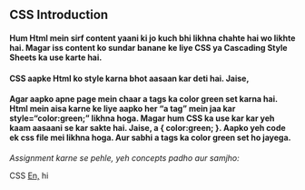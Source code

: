## CSS Introduction


#### Hum Html mein sirf content yaani ki jo kuch bhi likhna chahte hai wo likhte hai. Magar iss content ko sundar banane ke liye CSS **ya Cascading Style Sheets** ka use karte hai.


#### CSS aapke Html ko style karna bhot aasaan kar deti hai. Jaise,


#### Agar aapko apne page mein chaar a tags ka color green set karna hai. Html mein aisa karne ke liye aapko her “a tag” mein jaa kar **style=“color:green;”** likhna hoga. Magar hum CSS ka use kar kar yeh kaam aasaani se kar sakte hai. Jaise,  **a { color:green; }.** Aapko yeh code ek css file mei likhna hoga. Aur sabhi a tags ka color green set ho jayega.


_Assignment karne se pehle, yeh concepts padho aur samjho:_

 CSS [En,](http://learn.shayhowe.com/html-css/building-your-first-web-page/#common-css-terms) hi

